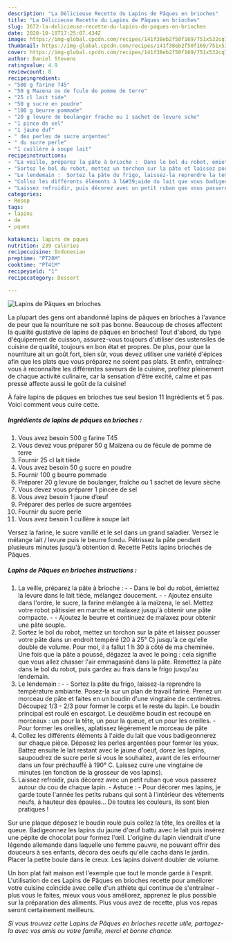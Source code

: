 ```yaml
---
description: "La Délicieuse Recette du Lapins de Pâques en brioches"
title: "La Délicieuse Recette du Lapins de Pâques en brioches"
slug: 3672-la-delicieuse-recette-du-lapins-de-paques-en-brioches
date: 2020-10-18T17:25:07.434Z
image: https://img-global.cpcdn.com/recipes/141f38eb2f50f169/751x532cq70/lapins-de-paques-en-brioches-photo-principale-de-la-recette.jpg
thumbnail: https://img-global.cpcdn.com/recipes/141f38eb2f50f169/751x532cq70/lapins-de-paques-en-brioches-photo-principale-de-la-recette.jpg
cover: https://img-global.cpcdn.com/recipes/141f38eb2f50f169/751x532cq70/lapins-de-paques-en-brioches-photo-principale-de-la-recette.jpg
author: Daniel Stevens
ratingvalue: 4.9
reviewcount: 8
recipeingredient:
- "500 g farine T45"
- "50 g Mazena ou de fcule de pomme de terre"
- "25 cl lait tide"
- "50 g sucre en poudre"
- "100 g beurre pommade"
- "20 g levure de boulanger frache ou 1 sachet de levure sche"
- "1 pince de sel"
- "1 jaune duf"
- " des perles de sucre argentes"
- " du sucre perle"
- "1 cuillère à soupe lait"
recipeinstructions:
- "La veille, préparez la pâte à brioche :  Dans le bol du robot, émiettez la levure dans le lait tiède, mélangez doucement.  Ajoutez ensuite dans l&#39;ordre, le sucre, la farine mélangée à la maïzena, le sel. Mettez votre robot pâtissier en marche et malaxez jusqu&#39;à obtenir une pâte compacte.  Ajoutez le beurre et continuez de malaxez pour obtenir une pâte souple."
- "Sortez le bol du robot, mettez un torchon sur la pâte et laissez pousser votre pâte dans un endroit tempéré (20 à 25° C) jusqu&#39;à ce qu&#39;elle double de volume. Pour moi, il a fallut 1 h 30 à côté de ma cheminée. Une fois que la pâte a poussé, dégazez la avec le poing : cela signifie que vous allez chasser l&#39;air emmagasiné dans la pâte. Remettez la pâte dans le bol du robot, puis gardez au frais dans le frigo jusqu&#39;au lendemain."
- "Le lendemain :  Sortez la pâte du frigo, laissez-la reprendre la température ambiante. Posez-la sur un plan de travail fariné. Prenez un morceau de pâte et faites en un boudin d&#39;une vingtaine de centimètres. Découpez 1/3 - 2/3 pour former le corps et le reste du lapin. Le boudin principal est roulé en escargot. Le deuxième boudin est recoupé en morceaux : un pour la tête, un pour la queue, et un pour les oreilles.  Pour former les oreilles, aplatissez légèrement le morceau de pâte"
- "Collez les différents éléments à l&#39;aide du lait que vous badigeonnerez sur chaque pièce. Déposez les perles argentées pour former les yeux. Battez ensuite le lait restant avec le jaune d&#39;oeuf, dorez les lapins, saupoudrez de sucre perle si vous le souhaitez, avant de les enfourner dans un four préchauffé à 190° C. Laissez cuire une vingtaine de minutes (en fonction de la grosseur de vos lapins)."
- "Laissez refroidir, puis décorez avec un petit ruban que vous passerez autour du cou de chaque lapin.   Astuce : Pour décorer mes lapins, je garde toute l&#39;année les petits rubans qui sont à l&#39;intérieur des vêtements neufs, à hauteur des épaules... De toutes les couleurs, ils sont bien pratiques !"
categories:
- Resep
tags:
- lapins
- de
- pques

katakunci: lapins de pques 
nutrition: 239 calories
recipecuisine: Indonesian
preptime: "PT28M"
cooktime: "PT41M"
recipeyield: "1"
recipecategory: Dessert

---
```



![Lapins de Pâques en brioches](https://img-global.cpcdn.com/recipes/141f38eb2f50f169/751x532cq70/lapins-de-paques-en-brioches-photo-principale-de-la-recette.jpg)

La plupart des gens ont abandonné lapins de pâques en brioches à l'avance de peur que la nourriture ne soit pas bonne. Beaucoup de choses affectent la qualité gustative de lapins de pâques en brioches! Tout d'abord, du type d'équipement de cuisson, assurez-vous toujours d'utiliser des ustensiles de cuisine de qualité, toujours en bon état et propres. De plus, pour que la nourriture ait un goût fort, bien sûr, vous devez utiliser une variété d'épices afin que les plats que vous préparez ne soient pas plats. Et enfin, entraînez-vous à reconnaître les différentes saveurs de la cuisine, profitez pleinement de chaque activité culinaire, car la sensation d'être excité, calme et pas pressé affecte aussi le goût de la cuisine!

<!--inarticleads1-->

À faire lapins de pâques en brioches tue seul besion 11 Ingrédients et 5 pas. Voici comment vous cuire cette.

##### Ingrédients de lapins de pâques en brioches :

1. Vous avez besoin 500 g farine T45
1. Vous devez vous préparer 50 g Maïzena ou de fécule de pomme de terre
1. Fournir 25 cl lait tiède
1. Vous avez besoin 50 g sucre en poudre
1. Fournir 100 g beurre pommade
1. Préparer 20 g levure de boulanger, fraîche ou 1 sachet de levure sèche
1. Vous devez vous préparer 1 pincée de sel
1. Vous avez besoin 1 jaune d’œuf
1. Préparer  des perles de sucre argentées
1. Fournir  du sucre perle
1. Vous avez besoin 1 cuillère à soupe lait


Versez la farine, le sucre vanillé et le sel dans un grand saladier. Versez le mélange lait / levure puis le beurre fondu. Pétrissez la pâte pendant plusieurs minutes jusqu&#39;à obtention d. Recette Petits lapins briochés de Pâques. 

<!--inarticleads2-->

##### Lapins de Pâques en brioches instructions :

1. La veille, préparez la pâte à brioche : -  - Dans le bol du robot, émiettez la levure dans le lait tiède, mélangez doucement. -  - Ajoutez ensuite dans l&#39;ordre, le sucre, la farine mélangée à la maïzena, le sel. Mettez votre robot pâtissier en marche et malaxez jusqu&#39;à obtenir une pâte compacte. -  - Ajoutez le beurre et continuez de malaxez pour obtenir une pâte souple.
1. Sortez le bol du robot, mettez un torchon sur la pâte et laissez pousser votre pâte dans un endroit tempéré (20 à 25° C) jusqu&#39;à ce qu&#39;elle double de volume. Pour moi, il a fallut 1 h 30 à côté de ma cheminée. Une fois que la pâte a poussé, dégazez la avec le poing : cela signifie que vous allez chasser l&#39;air emmagasiné dans la pâte. Remettez la pâte dans le bol du robot, puis gardez au frais dans le frigo jusqu&#39;au lendemain.
1. Le lendemain : -  - Sortez la pâte du frigo, laissez-la reprendre la température ambiante. Posez-la sur un plan de travail fariné. Prenez un morceau de pâte et faites en un boudin d&#39;une vingtaine de centimètres. Découpez 1/3 - 2/3 pour former le corps et le reste du lapin. Le boudin principal est roulé en escargot. Le deuxième boudin est recoupé en morceaux : un pour la tête, un pour la queue, et un pour les oreilles.  - Pour former les oreilles, aplatissez légèrement le morceau de pâte
1. Collez les différents éléments à l&#39;aide du lait que vous badigeonnerez sur chaque pièce. Déposez les perles argentées pour former les yeux. Battez ensuite le lait restant avec le jaune d&#39;oeuf, dorez les lapins, saupoudrez de sucre perle si vous le souhaitez, avant de les enfourner dans un four préchauffé à 190° C. Laissez cuire une vingtaine de minutes (en fonction de la grosseur de vos lapins).
1. Laissez refroidir, puis décorez avec un petit ruban que vous passerez autour du cou de chaque lapin.  -  Astuce : - Pour décorer mes lapins, je garde toute l&#39;année les petits rubans qui sont à l&#39;intérieur des vêtements neufs, à hauteur des épaules... De toutes les couleurs, ils sont bien pratiques !


Sur une plaque déposez le boudin roulé puis collez la tête, les oreilles et la queue. Badigeonnez les lapins du jaune d&#39;œuf battu avec le lait puis insérez une pépite de chocolat pour formez l&#39;œil. L&#39;origine du lapin viendrait d&#39;une légende allemande dans laquelle une femme pauvre, ne pouvant offrir des douceurs à ses enfants, décora des oeufs qu&#39;elle cacha dans le jardin. Placer la petite boule dans le creux. Les lapins doivent doubler de volume. 

<!--inarticleads1-->

<p>
Un bon plat fait maison est l'exemple que tout le monde garde à l'esprit. L'utilisation de ces Lapins de Pâques en brioches recette pour améliorer votre cuisine coïncide avec celle d'un athlète qui continue de s'entraîner - plus vous le faites, mieux vous vous améliorez, apprenez le plus possible sur la préparation des aliments. Plus vous avez de recette, plus vos repas seront certainement meilleurs.
</p>

<p>
<i>Si vous trouvez cette Lapins de Pâques en brioches recette utile, partagez-la avec vos amis ou votre famille, merci et bonne chance.</i>
</p>
